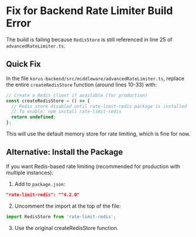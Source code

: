 # Fix for Backend Rate Limiter Build Error

The build is failing because `RedisStore` is still referenced in line 25 of `advancedRateLimiter.ts`.

## Quick Fix

In the file `korus-backend/src/middleware/advancedRateLimiter.ts`, replace the entire `createRedisStore` function (around lines 10-33) with:

```typescript
// Create a Redis client if available (for production)
const createRedisStore = () => {
  // Redis store disabled until rate-limit-redis package is installed
  // To enable: npm install rate-limit-redis
  return undefined;
};
```

This will use the default memory store for rate limiting, which is fine for now.

## Alternative: Install the Package

If you want Redis-based rate limiting (recommended for production with multiple instances):

1. Add to `package.json`:
```json
"rate-limit-redis": "^4.2.0"
```

2. Uncomment the import at the top of the file:
```typescript
import RedisStore from 'rate-limit-redis';
```

3. Use the original createRedisStore function.